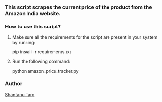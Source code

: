 ### This script scrapes the current price of the product from the Amazon India website.

### How to use this script?

1. Make sure all the requirements for the script are present in your system by running:

    pip install -r requirements.txt

2. Run the following command:

    python amazon_price_tracker.py

### Author

[Shantanu Taro](https://github.com/ShantanuTaro/)